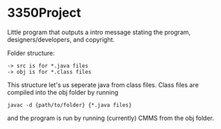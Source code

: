 3350Project
===========

Little program that outputs a intro message stating the program, designers/developers, and copyright.

Folder structure:

	-> src is for *.java files
	-> obj is for *.class files
	
This structure let's us seperate java from class files. Class files are compiled into the obj folder 
by running 

	javac -d {path/to/folder} {*.java files}

and the program is run by running (currently) CMMS from
the obj folder.
